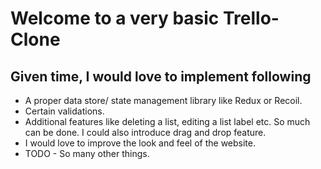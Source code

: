 # Welcome to a very basic Trello-Clone

## Given time, I would love to implement following

- A proper data store/ state management library like Redux or Recoil.
- Certain validations.
- Additional features like deleting a list, editing a list label etc. So much can be done. I could also introduce drag and drop feature.
- I would love to improve the look and feel of the website.
- TODO - So many other things.

